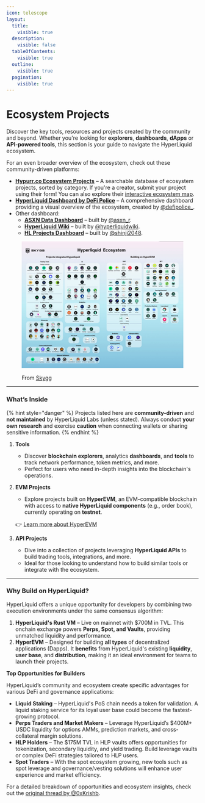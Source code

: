```yaml
---
icon: telescope
layout:
  title:
    visible: true
  description:
    visible: false
  tableOfContents:
    visible: true
  outline:
    visible: true
  pagination:
    visible: true
---
```


# Ecosystem Projects

Discover the key tools, resources and projects created by the community and beyond. Whether you're looking for **explorers**, **dashboards**, **dApps** or **API-powered tools**, this section is your guide to navigate the HyperLiquid ecosystem.

For an even broader overview of the ecosystem, check out these community-driven platforms:

* [**Hypurr.co Ecosystem Projects**](https://www.hypurr.co/ecosystem-projects) – A searchable database of ecosystem projects, sorted by category. If you're a creator, submit your project using their form! You can also explore their [interactive ecosystem map](https://www.hypurr.co/ecosystem-map).
* [**HyperLiquid Dashboard by DeFi Police**](https://degen.start.me/p/gGnQQY/hyperliquid) – A comprehensive dashboard providing a visual overview of the ecosystem, created by [@defipolice\_](https://x.com/defipolice_).
* Other dashboard:
  * [**ASXN Data Dashboard**](https://data.asxn.xyz/dashboard/hyperliquid-ecosystem) – built by [@asxn\_r](https://x.com/asxn_r).
  * [**HyperLiquid Wiki**](https://hyperliquid.wiki/) – built by [@hyperliquidwiki](https://x.com/hyperliquidwiki).
  * [**HL Projects Dashboard**](https://hlprojects.xyz/) – built by [@shinji2048](https://x.com/shinji2048).

<figure><img src="../../.gitbook/assets/GinrGtyawAAawhn.jfif" alt=""><figcaption><p>From <a href="https://x.com/SKYGG_Official/status/1885297011324575822">Skygg</a></p></figcaption></figure>

***

### **What’s Inside**

{% hint style="danger" %}
Projects listed here are **community-driven** and **not maintained** by HyperLiquid Labs (unless stated). Always conduct **your own research** and exercise **caution** when connecting wallets or sharing sensitive information.
{% endhint %}

1. **Tools**
   * Discover **blockchain explorers**, analytics **dashboards**, and **tools** to track network performance, token metrics, and more.
   * Perfect for users who need in-depth insights into the blockchain's operations.
2.  **EVM Projects**

    * Explore projects built on **HyperEVM**, an EVM-compatible blockchain with access to **native HyperLiquid components** (e.g., order book), currently operating on **testnet**.

    👉 [Learn more about HyperEVM](https://community-hyperliquid.gitbook.io/community-docs/technical-overview-of-hyperliquid/hyperevm)
3. **API Projects**
   * Dive into a collection of projects leveraging **HyperLiquid APIs** to build trading tools, integrations, and more.
   * Ideal for those looking to understand how to build similar tools or integrate with the ecosystem.

***

### **Why Build on HyperLiquid?**

HyperLiquid offers a unique opportunity for developers by combining two execution environments under the same consensus algorithm:

1. **HyperLiquid's Rust VM** – Live on mainnet with $700M in TVL. This onchain exchange powers **Perps, Spot, and Vaults**, providing unmatched liquidity and performance.
2. **HyperEVM** – Designed for building **all types** of decentralized applications (Dapps). It **benefits** from HyperLiquid's existing **liquidity**, **user base**, and **distribution**, making it an ideal environment for teams to launch their projects.

**Top Opportunities for Builders**

HyperLiquid’s community and ecosystem create specific advantages for various DeFi and governance applications:

* **Liquid Staking** – HyperLiquid's PoS chain needs a token for validation. A liquid staking service for its loyal user base could become the fastest-growing protocol.
* **Perps Traders and Market Makers** – Leverage HyperLiquid’s $400M+ USDC liquidity for options AMMs, prediction markets, and cross-collateral margin solutions.
* **HLP Holders** – The $175M TVL in HLP vaults offers opportunities for tokenization, secondary liquidity, and yield trading. Build leverage vaults or complex DeFi strategies tailored to HLP users.
* **Spot Traders** – With the spot ecosystem growing, new tools such as spot leverage and governance/vesting solutions will enhance user experience and market efficiency.

For a detailed breakdown of opportunities and ecosystem insights, check out the [original thread by @0xKrishb](https://x.com/0xkrishb/status/1839441024919417077).
